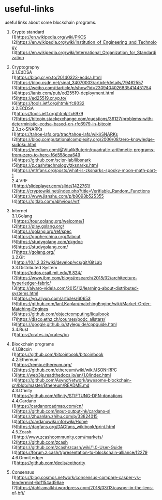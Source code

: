 # useful-links
useful links about some blockchain programs.
1. Crypto standard    
  (1)https://en.wikipedia.org/wiki/PKCS     
  (2)https://en.wikipedia.org/wiki/Institution_of_Engineering_and_Technology         
  (3)https://en.wikipedia.org/wiki/International_Organization_for_Standardization      

2. Cryptography     
  2.1.EdDSA     
  (1)https://blog.cr.yp.to/20140323-ecdsa.html    
  (2)https://blog.csdn.net/sinat_34070003/article/details/79462557   
  (3)https://weibo.com/ttarticle/p/show?id=2309404026835414451754    
  (4)https://ianix.com/pub/ed25519-deployment.html   
  (5)https://ed25519.cr.yp.to/   
  (6)https://tools.ietf.org/html/rfc8032         
  2.2.ECDSA          
  (1)https://tools.ietf.org/html/rfc6979         
  (2)https://bitcoin.stackexchange.com/questions/36127/problems-with-deterministic-ecdsa-based-on-rfc6979-in-bitcoin         
  2.3.zk-SNARKs    
  (1)https://tahoe-lafs.org/trac/tahoe-lafs/wiki/SNARKs     
  (2)https://blog.computationalcomplexity.org/2006/08/zero-knowledge-sudoku.html    
  (3)https://medium.com/@VitalikButerin/quadratic-arithmetic-programs-from-zero-to-hero-f6d558cea649    
  (4)https://github.com/scipr-lab/libsnark   
  (5)https://z.cash/technology/zksnarks.html   
  (6)https://ethfans.org/posts/what-is-zksnarks-spooky-moon-math-part-1       
  2.4.VRF    
  (1)http://slideplayer.com/slide/1422761/    
  (2)http://cryptowiki.net/index.php?title=Verifiable_Random_Functions    
  (3)https://www.jianshu.com/p/b8098b525355    
  (4)https://gitlab.com/abhvious/vrf         
  
3. Internet   
  3.1.Golang   
  (1)https://tour.golang.org/welcome/1   
  (2)https://play.golang.org/   
  (3)https://golang.org/ref/spec   
  (4)https://gopherchina.org/#about   
  (5)https://studygolang.com/pkgdoc   
  (6)https://studygolang.com/   
  (7)https://golang.org/   
  3.2.Git    
  (1)http://10.1.2.32/wiki/develop/vcs/git/GitLab   
  3.3.Distributed System   
  (1)https://pdos.csail.mit.edu/6.824/   
  (2)https://www.ibm.com/blogs/research/2018/02/architecture-hyperledger-fabric/   
  (3)http://alvaro-videla.com/2015/12/learning-about-distributed-systems.html   
  (4)https://yq.aliyun.com/articles/60653   
  (5)https://github.com/IanLKaplan/matchingEngine/wiki/Market-Order-Matching-Engines   
  (6)https://github.com/objectcomputing/liquibook   
  (7)https://disco.ethz.ch/courses/podc_allstars/   
  (8)https://google.github.io/styleguide/cppguide.html   
  3.4.Rust   
  (1)https://crates.io/crates/bn   
  
4. Blockchain programs    
  4.1.Bitcoin   
  (1)https://github.com/bitcoinbook/bitcoinbook    
  4.2.Ethereum   
  (1)https://remix.ethereum.org/   
  (2)https://github.com/ethereum/wiki/wiki/JSON-RPC     
  (3)http://web3js.readthedocs.io/en/1.0/index.html   
  (4)https://github.com/AsyncNetwork/awesome-blockchain-cn/blob/master/Ethereum/README.md    
  4.3.Dfinity    
  (1)https://github.com/dfinity/STIFTUNG-DFN-donations    
  4.4.Cardano    
  (1)https://cardanoroadmap.com/cn/   
  (2)https://github.com/input-output-hk/cardano-sl   
  (3)https://zhuanlan.zhihu.com/p/33824015   
  (4)https://cardanowiki.info/wiki/Home    
  (5)https://dagfans.org/DAGfans_wikibook/print.html   
  4.5.Zcash   
  (1)http://www.zcashcommunity.com/markets/   
  (2)https://github.com/zcash   
  (3)https://github.com/zcash/zcash/wiki/1.0-User-Guide    
  (4)https://forum.z.cash/t/presentation-to-blockchain-alliance/12279   
  4.6.OmniLedger    
  (1)https://github.com/dedis/cothority   
  
5. Consensus    
  (1)https://blog.cosmos.network/consensus-compare-casper-vs-tendermint-6df154ad56ae    
  (2)https://dahliamalkhi.wordpress.com/2018/03/13/casper-in-the-lens-of-bft/   
